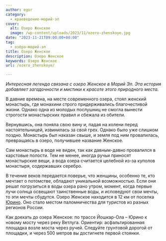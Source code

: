 ```yaml
---
author: egor
category:
  - краеведение-марий-эл
cover:
  alt: Озеро Женское
  image: /wp-content/uploads/2023/11/ozero-zhenskoye.jpg
date: "2023-11-21T09:00:00+00:00"
tag:
  - озёра-марий-эл
title: Озеро Женское
description: Озеро Женское
keywords: Озеро Женское
url: /ozero_zhenskoye/

---
```

_Интересная легенда связана с озеро Женское в Марий Эл. Эта история добавляет загадочности и мистики к красоте этого природного места._

В давние времена, на месте современного озера, стоял женский монастырь, где монахини строго придерживались благочестивой жизни. Однако одна из молодых послушниц не смогла вынести строгости монастырских правил и сбежала из обители.

Вернувшись, она поняла свою вину и, падая на колени перед настоятельницей, извинилась за свой грех. Однако было уже слишком поздно. Монастырь был наказан свыше, и земля под ним провалилась, превращаясь в озеро, получившее название Женское.

Сам монастырь в воде не виден, так как давным-давно провалился в карстовые полости. Тем не менее, иногда ручьи приносят монастырские вещи, а вода озера считается целебной из-за куполов монастыря, содержавших серебро.

В течение веков передается поверье, что женщины, особенно те, кто мечтает о потомстве, обладают уникальной возможностью. Если они решат погрузиться в воды озера рано утром, момент, когда первые лучи солнца освещают таинственные воды, и исповедуют свои мечты, то эти мечты сбудутся. Озеро Женское находится в 12 км от поселка [Юрино](/zamok-sheremeteva/). Оно стало местом паломничества для туристов из разных регионов России.

Как доехать до озера Женское: по трассе Йошкар-Ола – Юрино к новому мосту через реку Ветлуга. Ориентир: асфальтированная площадка возле моста через ручей. Следуйте грунтовой дорогой от площадки, и через 500 метров вы достигнете первой стоянки.
